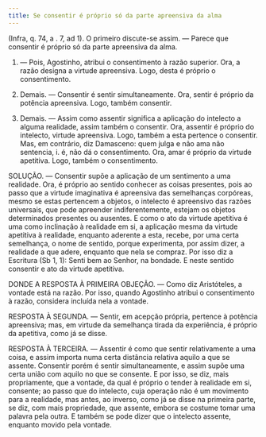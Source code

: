 ```yaml
---
title: Se consentir é próprio só da parte apreensiva da alma
---
```


(Infra, q. 74, a . 7, ad 1).
  O primeiro discute-se assim. ― Parece que consentir é próprio só da parte apreensiva da alma.  

1. ― Pois, Agostinho, atribui o consentimento à razão superior. Ora, a razão designa a virtude apreensiva. Logo, desta é próprio o consentimento.  

2. Demais. ― Consentir é sentir simultaneamente. Ora, sentir é próprio da potência apreensiva. Logo, também consentir.  

3. Demais. ― Assim como assentir significa a aplicação do intelecto a alguma realidade, assim também o consentir. Ora, assentir é próprio do intelecto, virtude apreensiva. Logo, também a esta pertence o consentir.  Mas, em contrário, diz Damasceno: quem julga e não ama não sentencia, i. é, não dá o consentimento. Ora, amar é próprio da virtude apetitiva. Logo, também o consentimento.  

SOLUÇÃO. ― Consentir supõe a aplicação de um sentimento a uma realidade. Ora, é próprio ao sentido conhecer as coisas presentes, pois ao passo que a virtude imaginativa é apreensiva das semelhanças corpóreas, mesmo se estas pertencem a objetos, o intelecto é apreensivo das razões universais, que pode apreender indiferentemente, estejam os objetos determinados presentes ou ausentes. E como o ato da virtude apetitiva é uma como inclinação à realidade em si, a aplicação mesma da virtude apetitiva à realidade, enquanto aderente a esta, recebe, por uma certa semelhança, o nome de sentido, porque experimenta, por assim dizer, a realidade a que adere, enquanto que nela se compraz. Por isso diz a Escritura (Sb 1, 1): Senti bem ao Senhor, na bondade. E neste sentido consentir e ato da virtude apetitiva.  

DONDE A RESPOSTA À PRIMEIRA OBJEÇÃO. — Como diz Aristóteles, a vontade está na razão. Por isso, quando Agostinho atribui o consentimento à razão, considera incluída nela a vontade.  

RESPOSTA À SEGUNDA. ― Sentir, em acepção própria, pertence à potência apreensiva; mas, em virtude da semelhança tirada da experiência, é próprio da apetitiva, como já se disse.  

RESPOSTA À TERCEIRA. ― Assentir é como que sentir relativamente a uma coisa, e assim importa numa certa distância relativa aquilo a que se assente. Consentir porém é sentir simultaneamente, e assim supõe uma certa união com aquilo no que se consente. E por isso, se diz, mais propriamente, que a vontade, da qual é próprio o tender à realidade em si, consente; ao passo que do intelecto, cuja operação não é um movimento para a realidade, mas antes, ao inverso, como já se disse na primeira parte, se diz, com mais propriedade, que assente, embora se costume tomar uma palavra pela outra. E também se pode dizer que o intelecto assente, enquanto movido pela vontade.